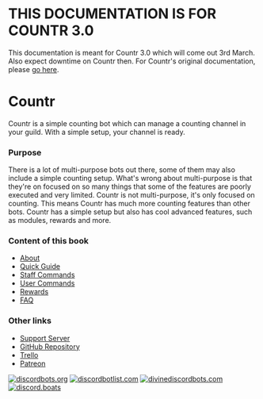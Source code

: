 # THIS DOCUMENTATION IS FOR COUNTR 3.0
This documentation is meant for Countr 3.0 which will come out 3rd March. Also expect downtime on Countr then.
For Countr's original documentation, please [go here](https://promise.js.org/countr-old).

# Countr
Countr is a simple counting bot which can manage a counting channel in your guild. With a simple setup, your channel is ready.

### Purpose
There is a lot of multi-purpose bots out there, some of them may also include a simple counting setup. What's wrong about multi-purpose is that they're on focused on so many things that some of the features are poorly executed and very limited. Countr is not multi-purpose, it's only focused on counting. This means Countr has much more counting features than other bots. Countr has a simple setup but also has cool advanced features, such as modules, rewards and more.

### Content of this book
* [About](/)
* [Quick Guide](quickguide.html)
* [Staff Commands](staffcommands.html)
* [User Commands](usercommands.html)
* [Rewards](rewards.html)
* [FAQ](faq.html)

### Other links
* [Support Server](https://discord.gg/SwY8ZBE)
* [GitHub Repository](https://github.com/gleeny/countr/)
* [Trello](https://trello.com/b/6fIzYrDk/countr/)
* [Patreon](https://patreon.com/gleeny)

[![discordbots.org](https://discordbots.org/api/widget/467377486141980682.svg)](https://discordbots.org/bot/countr)
[![discordbotlist.com](https://discordbotlist.com/bots/467377486141980682/widget)](https://discordbotlist.com/bots/467377486141980682)
[![divinediscordbots.com](https://divinediscordbots.com/api/widget/467377486141980682.svg)](https://divinediscordbots.com/bots/467377486141980682)
[![discord.boats](https://discord.boats/api/widget/countr)](https://discord.boats/bot/countr)